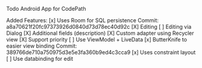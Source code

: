 Todo Android App for CodePath

Added Features:
[x] Uses Room for SQL persistence Commit: a8a70621f20fc97373926d0840d73d78ec40d92c
[X] Editing
[ ] Editing via Dialog
[X] Additional fields (description)
[X] Custom adapter using Recycler view
[X] Support priority
[ ] Use ViewModel + LiveData
[x] ButterKnife to easier view binding Commit: 389766de710a750975d3e5e3fa360b9ed4c3cca9
[x] Uses constraint layout
[ ] Use databinding for edit